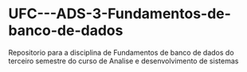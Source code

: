 # UFC---ADS-3-Fundamentos-de-banco-de-dados
Repositorio para a disciplina de Fundamentos de banco de dados do terceiro semestre do curso de Analise e desenvolvimento de sistemas
